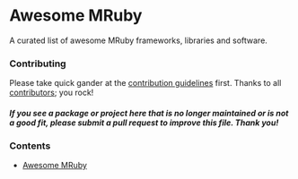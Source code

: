 # Awesome MRuby

A curated list of awesome MRuby frameworks, libraries and software.

### Contributing

Please take quick gander at the [contribution guidelines](https://github.com/nsheremet/awesome-mruby/blob/master/CONTRIBUTING.md) first. Thanks to all [contributors](https://github.com/nsheremet/awesome-mruby/graphs/contributors); you rock!

#### *If you see a package or project here that is no longer maintained or is not a good fit, please submit a pull request to improve this file. Thank you!*

### Contents

- [Awesome MRuby](#awesome-mruby)
  
